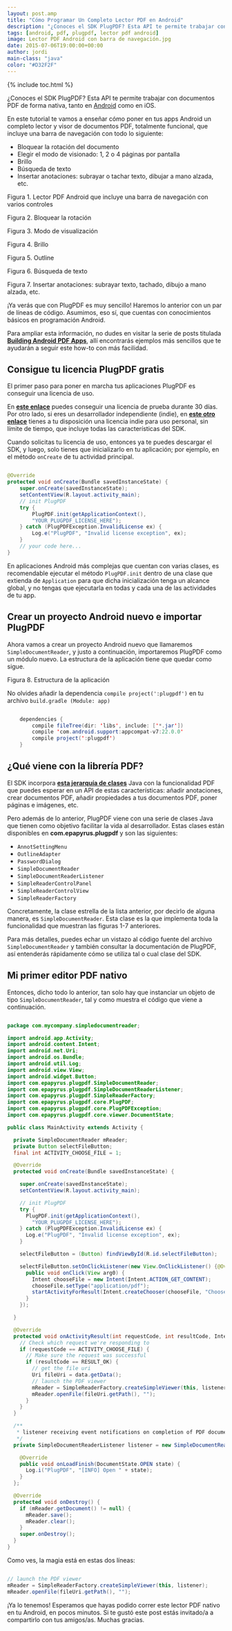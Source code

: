 ```yaml
---
layout: post.amp
title: "Cómo Programar Un Completo Lector PDF en Android"
description: "¿Conoces el SDK PlugPDF? Esta API te permite trabajar con documentos PDF de forma nativa, tanto en Android como en iOS."
tags: [android, pdf, plugpdf, lector pdf android]
image: Lector PDF Android con barra de navegación.jpg
date: 2015-07-06T19:00:00+00:00
author: jordi
main-class: "java"
color: "#D32F2F"
---
```

{% include toc.html %}

¿Conoces el SDK PlugPDF? Esta API te permite trabajar con documentos PDF de forma nativa, tanto en [Android](/curso-programacion-android "Curso android") como en iOS.

En este tutorial te vamos a enseñar cómo poner en tus apps Android un completo lector y visor de documentos PDF, totalmente funcional, que incluye una barra de navegación con todo lo siguiente:

- Bloquear la rotación del documento
- Elegir el modo de visionado: 1, 2 o 4 páginas por pantalla
- Brillo
- Búsqueda de texto
- Insertar anotaciones: subrayar o tachar texto, dibujar a mano alzada, etc.

<!--ad-->
<figure>
<amp-img on="tap:lightbox1" role="button" tabindex="0" layout="responsive" src="/assets/img/Lector PDF Android con barra de navegación.jpg" title="{{ page.title }}" alt="{{ page.title }}" width="960px" height="560px" />
</figure>
Figura 1. Lector PDF Android que incluye una barra de navegación con varios controles

<figure>
<amp-img on="tap:lightbox1" role="button" tabindex="0" layout="responsive" src="/assets/img/Bloquear la rotación.jpg" title="{{ page.title }}" alt="{{ page.title }}" width="960px" height="560px" />
</figure>
Figura 2. Bloquear la rotación

<figure>
<amp-img on="tap:lightbox1" role="button" tabindex="0" layout="responsive" src="/assets/img/Modo de visualización de la página.jpg" title="{{ page.title }}" alt="{{ page.title }}" width="960px" height="560px" />
</figure>
Figura 3. Modo de visualización

<figure>
<amp-img on="tap:lightbox1" role="button" tabindex="0" layout="responsive" src="/assets/img/Brillo.jpg" title="{{ page.title }}" alt="{{ page.title }}" width="960px" height="560px" />
</figure>
Figura 4. Brillo

<figure>
<amp-img on="tap:lightbox1" role="button" tabindex="0" layout="responsive" src="/assets/img/outline.jpg" title="{{ page.title }}" alt="{{ page.title }}" width="960px" height="560px" />
</figure>
Figura 5. Outline

<figure>
<amp-img on="tap:lightbox1" role="button" tabindex="0" layout="responsive" src="/assets/img/Búsqueda de texto.jpg" title="{{ page.title }}" alt="{{ page.title }}" width="960px" height="560px" />
</figure>
Figura 6. Búsqueda de texto

<figure>
<amp-img on="tap:lightbox1" role="button" tabindex="0" layout="responsive" src="/assets/img/Insertar anotaciones.jpg" title="{{ page.title }}" alt="{{ page.title }}" width="960px" height="560px" />
</figure>
Figura 7. Insertar anotaciones: subrayar texto, tachado, dibujo a mano alzada, etc.

¡Ya verás que con PlugPDF es muy sencillo! Haremos lo anterior con un par de líneas de código. Asumimos, eso sí, que cuentas con conocimientos básicos en programación Android.

Para ampliar esta información, no dudes en visitar la serie de posts titulada **[Building Android PDF Apps](https://plugpdf.com/tag/building-android-pdf-apps/)**, allí encontrarás ejemplos más sencillos que te ayudarán a seguir este how-to con más facilidad.

## Consigue tu licencia PlugPDF gratis ##

El primer paso para poner en marcha tus aplicaciones PlugPDF es conseguir una licencia de uso.

En **[este enlace](https://plugpdf.com/download/ "¡Consigue una licencia de prueba de 30 días!")** puedes conseguir una licencia de prueba durante 30 días. Por otro lado, si eres un desarrollador independiente (indie), en [**este otro enlace**](https://plugpdf.com/indie-license-req/ "Consigue una licencia indie") tienes a tu disposición una licencia indie para uso personal, sin límite de tiempo, que incluye todas las características del SDK.

Cuando solicitas tu licencia de uso, entonces ya te puedes descargar el SDK, y luego, solo tienes que inicializarlo en tu aplicación; por ejemplo, en el método `onCreate` de tu actividad principal.

```java

@Override
protected void onCreate(Bundle savedInstanceState) {
    super.onCreate(savedInstanceState);
    setContentView(R.layout.activity_main);
    // init PlugPDF
    try {
        PlugPDF.init(getApplicationContext(),
        "YOUR_PLUGPDF_LICENSE_HERE");
    } catch (PlugPDFException.InvalidLicense ex) {
        Log.e("PlugPDF", "Invalid license exception", ex);
    }
    // your code here...
}

```

En aplicaciones Android más complejas que cuentan con varias clases, es recomendable ejecutar el método `PlugPDF.init` dentro de una clase que extienda de `Application` para que dicha inicialización tenga un alcance global, y no tengas que ejecutarla en todas y cada una de las actividades de tu app.

## Crear un proyecto Android nuevo e importar PlugPDF ##

Ahora vamos a crear un proyecto Android nuevo que llamaremos `SimpleDocumentReader`, y justo a continuación, importaremos PlugPDF como un módulo nuevo. La estructura de la aplicación tiene que quedar como sigue.

<figure>
<amp-img on="tap:lightbox1" role="button" tabindex="0" layout="responsive" src="/assets/img/Estructura de la aplicación.jpg" title="{{ page.title }}" alt="{{ page.title }}" width="429px" height="562px" />
</figure>

Figura 8. Estructura de la aplicación

No olvides añadir la dependencia `compile project(':plugpdf')` en tu archivo `build.gradle (Module: app)`

```java

    dependencies {
        compile fileTree(dir: 'libs', include: ['*.jar'])
        compile 'com.android.support:appcompat-v7:22.0.0'
        compile project(':plugpdf')
    }

```

## ¿Qué viene con la librería PDF? ##

El SDK incorpora **[esta jerarquía de clases](https://plugpdf.com/devrefs/android/annotated.html)** Java con la funcionalidad PDF que puedes esperar en un API de estas características: añadir anotaciones, crear documentos PDF, añadir propiedades a tus documentos PDF, poner páginas e imágenes, etc.

Pero además de lo anterior, PlugPDF viene con una serie de clases Java que tienen como objetivo facilitar la vida al desarrollador. Estas clases están disponibles en **com.epapyrus.plugpdf** y son las siguientes:

- `AnnotSettingMenu`
- `OutlineAdapter`
- `PasswordDialog`
- `SimpleDocumentReader`
- `SimpleDocumentReaderListener`
- `SimpleReaderControlPanel`
- `SimpleReaderControlView`
- `SimpleReaderFactory`

Concretamente, la clase estrella de la lista anterior, por decirlo de alguna manera, es `SimpleDocumentReader`. Esta clase es la que implementa toda la funcionalidad que muestran las figuras 1-7 anteriores.

Para más detalles, puedes echar un vistazo al código fuente del archivo `SimpleDocumentReader` y también consultar la documentación de PlugPDF, así entenderás rápidamente cómo se utiliza tal o cual clase del SDK.

## Mi primer editor PDF nativo ##

Entonces, dicho todo lo anterior, tan solo hay que instanciar un objeto de tipo `SimpleDocumentReader`, tal y como muestra el código que viene a continuación.

```java

package com.mycompany.simpledocumentreader;

import android.app.Activity;
import android.content.Intent;
import android.net.Uri;
import android.os.Bundle;
import android.util.Log;
import android.view.View;
import android.widget.Button;
import com.epapyrus.plugpdf.SimpleDocumentReader;
import com.epapyrus.plugpdf.SimpleDocumentReaderListener;
import com.epapyrus.plugpdf.SimpleReaderFactory;
import com.epapyrus.plugpdf.core.PlugPDF;
import com.epapyrus.plugpdf.core.PlugPDFException;
import com.epapyrus.plugpdf.core.viewer.DocumentState;

public class MainActivity extends Activity {

  private SimpleDocumentReader mReader;
  private Button selectFileButton;
  final int ACTIVITY_CHOOSE_FILE = 1;

  @Override
  protected void onCreate(Bundle savedInstanceState) {

    super.onCreate(savedInstanceState);
    setContentView(R.layout.activity_main);

    // init PlugPDF
    try {
      PlugPDF.init(getApplicationContext(),
        "YOUR_PLUGPDF_LICENSE_HERE");
    } catch (PlugPDFException.InvalidLicense ex) {
      Log.e("PlugPDF", "Invalid license exception", ex);
    }

    selectFileButton = (Button) findViewById(R.id.selectFileButton);

    selectFileButton.setOnClickListener(new View.OnClickListener() {@Override
      public void onClick(View arg0) {
        Intent chooseFile = new Intent(Intent.ACTION_GET_CONTENT);
        chooseFile.setType("application/pdf");
        startActivityForResult(Intent.createChooser(chooseFile, "Choose a file"), ACTIVITY_CHOOSE_FILE);
      }
    });

  }

  @Override
  protected void onActivityResult(int requestCode, int resultCode, Intent data) {
    // Check which request we're responding to
    if (requestCode == ACTIVITY_CHOOSE_FILE) {
      // Make sure the request was successful
      if (resultCode == RESULT_OK) {
        // get the file uri
        Uri fileUri = data.getData();
        // launch the PDF viewer
        mReader = SimpleReaderFactory.createSimpleViewer(this, listener);
        mReader.openFile(fileUri.getPath(), "");
      }
    }
  }

  /**
   * listener receiving event notifications on completion of PDF document loading on a {@link SimpleDocumentReader}
   */
  private SimpleDocumentReaderListener listener = new SimpleDocumentReaderListener() {

    @Override
    public void onLoadFinish(DocumentState.OPEN state) {
      Log.i("PlugPDF", "[INFO] Open " + state);
    }
  };

  @Override
  protected void onDestroy() {
    if (mReader.getDocument() != null) {
      mReader.save();
      mReader.clear();
    }
    super.onDestroy();
  }
}

```

Como ves, la magia está en estas dos líneas:

```java

// launch the PDF viewer
mReader = SimpleReaderFactory.createSimpleViewer(this, listener);
mReader.openFile(fileUri.getPath(), "");

```

¡Ya lo tenemos! Esperamos que hayas podido correr este lector PDF nativo en tu Android, en pocos minutos. Si te gustó este post estás invitado/a a compartirlo con tus amigos/as. Muchas gracias.
